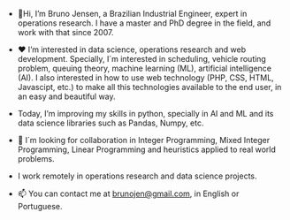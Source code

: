 - 👋Hi, I’m Bruno Jensen, a Brazilian Industrial Engineer, expert in operations research. I have a master and PhD degree in the field, and work with that since 2007.

- :hearts: I’m interested in data science, operations research and web development. Specially, I´m interested in scheduling, vehicle routing problem, queuing theory, machine learning (ML), artificial intelligence (AI). I also interested in how to use web technology (PHP, CSS, HTML, Javascipt, etc.) to make all this technologies available to the end user, in an easy and beautiful way.

- Today, I’m improving my skills in python, specially in AI and ML and its data science libraries such as Pandas, Numpy, etc.

- :dart: I´m looking for collaboration in Integer Programming, Mixed Integer Programming, Linear Programming and heuristics applied to real world problems.

- I work remotely in operations research and data science projects. 
 
- 📫 You can contact me at brunojen@gmail.com, in English or Portuguese.

